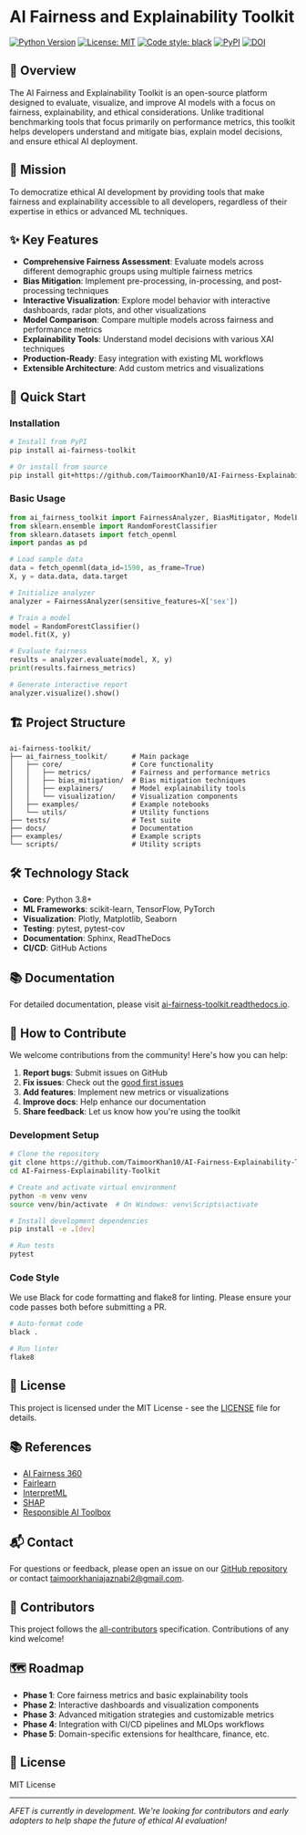 # AI Fairness and Explainability Toolkit 

[![Python Version](https://img.shields.io/badge/python-3.8%2B-blue.svg)](https://www.python.org/downloads/)
[![License: MIT](https://img.shields.io/badge/License-MIT-yellow.svg)](https://opensource.org/licenses/MIT)
[![Code style: black](https://img.shields.io/badge/code%20style-black-000000.svg)](https://github.com/psf/black)
[![PyPI](https://img.shields.io/pypi/v/ai-fairness-toolkit?color=blue&logo=pypi&logoColor=white)](https://pypi.org/project/ai-fairness-toolkit/)
[![DOI](https://zenodo.org/badge/DOI/10.5281/zenodo.15512041.svg)](https://doi.org/10.5281/zenodo.15512041)

## 🌟 Overview

The AI Fairness and Explainability Toolkit is an open-source platform designed to evaluate, visualize, and improve AI models with a focus on fairness, explainability, and ethical considerations. Unlike traditional benchmarking tools that focus primarily on performance metrics, this toolkit helps developers understand and mitigate bias, explain model decisions, and ensure ethical AI deployment.

## 🎯 Mission

To democratize ethical AI development by providing tools that make fairness and explainability accessible to all developers, regardless of their expertise in ethics or advanced ML techniques.

## ✨ Key Features

- **Comprehensive Fairness Assessment**: Evaluate models across different demographic groups using multiple fairness metrics
- **Bias Mitigation**: Implement pre-processing, in-processing, and post-processing techniques
- **Interactive Visualization**: Explore model behavior with interactive dashboards, radar plots, and other visualizations
- **Model Comparison**: Compare multiple models across fairness and performance metrics
- **Explainability Tools**: Understand model decisions with various XAI techniques
- **Production-Ready**: Easy integration with existing ML workflows
- **Extensible Architecture**: Add custom metrics and visualizations

## 🚀 Quick Start

### Installation

```bash
# Install from PyPI
pip install ai-fairness-toolkit

# Or install from source
pip install git+https://github.com/TaimoorKhan10/AI-Fairness-Explainability-Toolkit.git
```

### Basic Usage

```python
from ai_fairness_toolkit import FairnessAnalyzer, BiasMitigator, ModelExplainer
from sklearn.ensemble import RandomForestClassifier
from sklearn.datasets import fetch_openml
import pandas as pd

# Load sample data
data = fetch_openml(data_id=1590, as_frame=True)
X, y = data.data, data.target

# Initialize analyzer
analyzer = FairnessAnalyzer(sensitive_features=X['sex'])

# Train a model
model = RandomForestClassifier()
model.fit(X, y)

# Evaluate fairness
results = analyzer.evaluate(model, X, y)
print(results.fairness_metrics)

# Generate interactive report
analyzer.visualize().show()
```

## 🏗️ Project Structure

```
ai-fairness-toolkit/
├── ai_fairness_toolkit/      # Main package
│   ├── core/                 # Core functionality
│   │   ├── metrics/          # Fairness and performance metrics
│   │   ├── bias_mitigation/  # Bias mitigation techniques
│   │   ├── explainers/       # Model explainability tools
│   │   └── visualization/    # Visualization components
│   ├── examples/             # Example notebooks
│   └── utils/                # Utility functions
├── tests/                    # Test suite
├── docs/                     # Documentation
├── examples/                 # Example scripts
└── scripts/                  # Utility scripts
```

## 🛠️ Technology Stack

- **Core**: Python 3.8+
- **ML Frameworks**: scikit-learn, TensorFlow, PyTorch
- **Visualization**: Plotly, Matplotlib, Seaborn
- **Testing**: pytest, pytest-cov
- **Documentation**: Sphinx, ReadTheDocs
- **CI/CD**: GitHub Actions

## 📚 Documentation

For detailed documentation, please visit [ai-fairness-toolkit.readthedocs.io](https://ai-fairness-toolkit.readthedocs.io/).

## 🤝 How to Contribute

We welcome contributions from the community! Here's how you can help:

1. **Report bugs**: Submit issues on GitHub
2. **Fix issues**: Check out the [good first issues](https://github.com/TaimoorKhan10/AI-Fairness-Explainability-Toolkit/labels/good%20first%20issue)
3. **Add features**: Implement new metrics or visualizations
4. **Improve docs**: Help enhance our documentation
5. **Share feedback**: Let us know how you're using the toolkit

### Development Setup

```bash
# Clone the repository
git clone https://github.com/TaimoorKhan10/AI-Fairness-Explainability-Toolkit.git
cd AI-Fairness-Explainability-Toolkit

# Create and activate virtual environment
python -m venv venv
source venv/bin/activate  # On Windows: venv\Scripts\activate

# Install development dependencies
pip install -e .[dev]

# Run tests
pytest
```

### Code Style

We use Black for code formatting and flake8 for linting. Please ensure your code passes both before submitting a PR.

```bash
# Auto-format code
black .

# Run linter
flake8
```

## 📄 License

This project is licensed under the MIT License - see the [LICENSE](LICENSE) file for details.

## 📚 References

- [AI Fairness 360](https://aif360.mybluemix.net/)
- [Fairlearn](https://fairlearn.org/)
- [InterpretML](https://interpret.ml/)
- [SHAP](https://shap.readthedocs.io/)
- [Responsible AI Toolbox](https://responsibleaitoolbox.ai/)

## 📬 Contact

For questions or feedback, please open an issue on our [GitHub repository](https://github.com/TaimoorKhan10/AI-Fairness-Explainability-Toolkit/issues) or contact taimoorkhaniajaznabi2@gmail.com.

## 🤝 Contributors

<!-- ALL-CONTRIBUTORS-LIST:START - Do not remove or modify this section -->
<!-- prettier-ignore-start -->
<!-- markdownlint-disable -->
<!-- markdownlint-restore -->
<!-- prettier-ignore-end -->
<!-- ALL-CONTRIBUTORS-LIST:END -->

This project follows the [all-contributors](https://github.com/all-contributors/all-contributors) specification. Contributions of any kind welcome!

## 🗺️ Roadmap

- **Phase 1**: Core fairness metrics and basic explainability tools
- **Phase 2**: Interactive dashboards and visualization components
- **Phase 3**: Advanced mitigation strategies and customizable metrics
- **Phase 4**: Integration with CI/CD pipelines and MLOps workflows
- **Phase 5**: Domain-specific extensions for healthcare, finance, etc.

## 📜 License

MIT License

---

*AFET is currently in development. We're looking for contributors and early adopters to help shape the future of ethical AI evaluation!*
